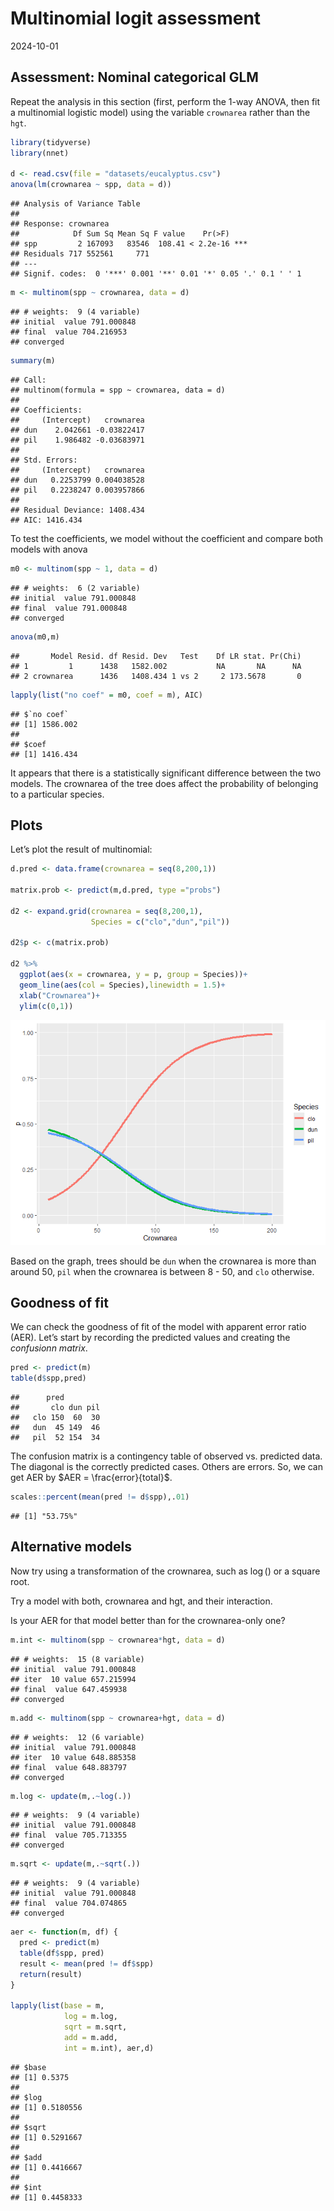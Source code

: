 Multinomial logit assessment
================
2024-10-01

## Assessment: Nominal categorical GLM

Repeat the analysis in this section (first, perform the 1-way ANOVA,
then fit a multinomial logistic model) using the variable `crownarea`
rather than the `hgt`.

``` r
library(tidyverse)
library(nnet)

d <- read.csv(file = "datasets/eucalyptus.csv")
anova(lm(crownarea ~ spp, data = d))
```

    ## Analysis of Variance Table
    ## 
    ## Response: crownarea
    ##            Df Sum Sq Mean Sq F value    Pr(>F)    
    ## spp         2 167093   83546  108.41 < 2.2e-16 ***
    ## Residuals 717 552561     771                      
    ## ---
    ## Signif. codes:  0 '***' 0.001 '**' 0.01 '*' 0.05 '.' 0.1 ' ' 1

``` r
m <- multinom(spp ~ crownarea, data = d)
```

    ## # weights:  9 (4 variable)
    ## initial  value 791.000848 
    ## final  value 704.216953 
    ## converged

``` r
summary(m)
```

    ## Call:
    ## multinom(formula = spp ~ crownarea, data = d)
    ## 
    ## Coefficients:
    ##     (Intercept)   crownarea
    ## dun    2.042661 -0.03822417
    ## pil    1.986482 -0.03683971
    ## 
    ## Std. Errors:
    ##     (Intercept)   crownarea
    ## dun   0.2253799 0.004038528
    ## pil   0.2238247 0.003957866
    ## 
    ## Residual Deviance: 1408.434 
    ## AIC: 1416.434

To test the coefficients, we model without the coefficient and compare
both models with anova

``` r
m0 <- multinom(spp ~ 1, data = d)
```

    ## # weights:  6 (2 variable)
    ## initial  value 791.000848 
    ## final  value 791.000848 
    ## converged

``` r
anova(m0,m)
```

    ##       Model Resid. df Resid. Dev   Test    Df LR stat. Pr(Chi)
    ## 1         1      1438   1582.002           NA       NA      NA
    ## 2 crownarea      1436   1408.434 1 vs 2     2 173.5678       0

``` r
lapply(list("no coef" = m0, coef = m), AIC)
```

    ## $`no coef`
    ## [1] 1586.002
    ## 
    ## $coef
    ## [1] 1416.434

It appears that there is a statistically significant difference between
the two models. The crownarea of the tree does affect the probability of
belonging to a particular species.

## Plots

Let’s plot the result of multinomial:

``` r
d.pred <- data.frame(crownarea = seq(8,200,1))

matrix.prob <- predict(m,d.pred, type ="probs")

d2 <- expand.grid(crownarea = seq(8,200,1),
                  Species = c("clo","dun","pil"))

d2$p <- c(matrix.prob)

d2 %>%
  ggplot(aes(x = crownarea, y = p, group = Species))+
  geom_line(aes(col = Species),linewidth = 1.5)+
  xlab("Crownarea")+
  ylim(c(0,1))
```

![](mlogit-assessment_files/figure-gfm/plot-1.png)<!-- -->

Based on the graph, trees should be `dun` when the crownarea is more
than around 50, `pil` when the crownarea is between 8 - 50, and `clo`
otherwise.

## Goodness of fit

We can check the goodness of fit of the model with apparent error ratio
(AER). Let’s start by recording the predicted values and creating the
*confusionn matrix*.

``` r
pred <- predict(m)
table(d$spp,pred)
```

    ##      pred
    ##       clo dun pil
    ##   clo 150  60  30
    ##   dun  45 149  46
    ##   pil  52 154  34

The confusion matrix is a contingency table of observed vs. predicted
data. The diagonal is the correctly predicted cases. Others are errors.
So, we can get AER by $AER = \frac{error}{total}$.

``` r
scales::percent(mean(pred != d$spp),.01)
```

    ## [1] "53.75%"

## Alternative models

Now try using a transformation of the crownarea, such as $\log()$ or a
square root.

Try a model with both, crownarea and hgt, and their interaction.

Is your AER for that model better than for the crownarea-only one?

``` r
m.int <- multinom(spp ~ crownarea*hgt, data = d)
```

    ## # weights:  15 (8 variable)
    ## initial  value 791.000848 
    ## iter  10 value 657.215994
    ## final  value 647.459938 
    ## converged

``` r
m.add <- multinom(spp ~ crownarea+hgt, data = d)
```

    ## # weights:  12 (6 variable)
    ## initial  value 791.000848 
    ## iter  10 value 648.885358
    ## final  value 648.883797 
    ## converged

``` r
m.log <- update(m,.~log(.))
```

    ## # weights:  9 (4 variable)
    ## initial  value 791.000848 
    ## final  value 705.713355 
    ## converged

``` r
m.sqrt <- update(m,.~sqrt(.))
```

    ## # weights:  9 (4 variable)
    ## initial  value 791.000848 
    ## final  value 704.074865 
    ## converged

``` r
aer <- function(m, df) {
  pred <- predict(m)
  table(df$spp, pred)
  result <- mean(pred != df$spp)
  return(result)
}

lapply(list(base = m,
            log = m.log,
            sqrt = m.sqrt,
            add = m.add,
            int = m.int), aer,d)
```

    ## $base
    ## [1] 0.5375
    ## 
    ## $log
    ## [1] 0.5180556
    ## 
    ## $sqrt
    ## [1] 0.5291667
    ## 
    ## $add
    ## [1] 0.4416667
    ## 
    ## $int
    ## [1] 0.4458333
